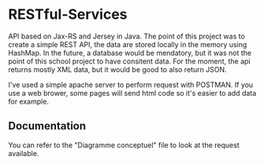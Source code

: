 # RESTful-Services
API based on Jax-RS and Jersey in Java.
The point of this project was to create a simple REST API, the data are stored locally in the memory using HashMap.
In the future, a database would be mendatory, but it was not the point of this school project to have consitent data.
For the moment, the api returns mostly XML data, but it would be good to also return JSON.

I've used a simple apache server to perform request with POSTMAN.
If you use a web brower, some pages will send html code so it's easier to add data for example.

## Documentation
You can refer to the "Diagramme conceptuel" file to look at the request available.
